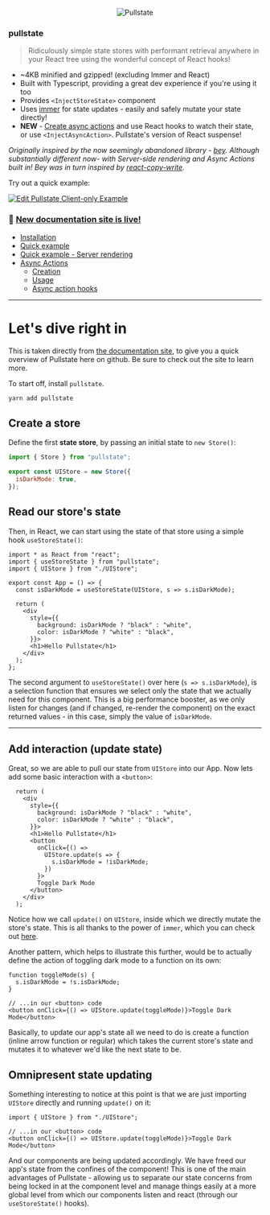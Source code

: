 <p align="center">
  <img src="https://github.com/lostpebble/pullstate/raw/master/graphics/logo-newest.png" alt="Pullstate" />
</p>

### pullstate

> Ridiculously simple state stores with performant retrieval anywhere
> in your React tree using the wonderful concept of React hooks!

* ~4KB minified and gzipped! (excluding Immer and React)
* Built with Typescript, providing a great dev experience if you're using it too
* Provides `<InjectStoreState>` component
* Uses [immer](https://github.com/mweststrate/immer) for state updates - easily and safely mutate your state directly!
* **NEW** - [Create async actions](https://lostpebble.github.io/pullstate/docs/async-actions-introduction) and use React hooks to watch their state, or use `<InjectAsyncAction>`. Pullstate's version of React suspense!

_Originally inspired by the now seemingly abandoned library - [bey](https://github.com/jamiebuilds/bey). Although substantially
different now- with Server-side rendering and Async Actions built in! Bey was in turn inspired by
[react-copy-write](https://github.com/aweary/react-copy-write)._

Try out a quick example:

[![Edit Pullstate Client-only Example](https://codesandbox.io/static/img/play-codesandbox.svg)](https://codesandbox.io/s/myvj8zzypp)

### 🎉 **[New documentation site is live!](https://lostpebble.github.io/pullstate/)**

* [Installation](https://lostpebble.github.io/pullstate/docs/installation)
* [Quick example](https://lostpebble.github.io/pullstate/docs/quick-example)
* [Quick example - Server rendering](https://lostpebble.github.io/pullstate/docs/quick-example-server-rendered)
* [Async Actions](https://lostpebble.github.io/pullstate/docs/async-actions-introduction)
  * [Creation](https://lostpebble.github.io/pullstate/docs/async-actions-creating)
  * [Usage](https://lostpebble.github.io/pullstate/docs/async-action-use)
  * [Async action hooks](https://lostpebble.github.io/pullstate/docs/async-hooks-overview)

---

# **Let's dive right in**

This is taken directly from [the documentation site](https://lostpebble.github.io/pullstate/docs/quick-example), to give you a quick overview of Pullstate here on github. Be sure to check out the site to learn more.

To start off, install `pullstate`.

```bash
yarn add pullstate
```

## Create a store

Define the first **state store**, by passing an initial state to `new Store()`:

<!--JavaScript-->
```jsx
import { Store } from "pullstate";

export const UIStore = new Store({
  isDarkMode: true,
});
```

## Read our store's state

Then, in React, we can start using the state of that store using a simple hook `useStoreState()`:

```tsx
import * as React from "react";
import { useStoreState } from "pullstate";
import { UIStore } from "./UIStore";

export const App = () => {
  const isDarkMode = useStoreState(UIStore, s => s.isDarkMode);

  return (
    <div
      style={{
        background: isDarkMode ? "black" : "white",
        color: isDarkMode ? "white" : "black",
      }}>
      <h1>Hello Pullstate</h1>
    </div>
  );
};
```

The second argument to `useStoreState()` over here (`s => s.isDarkMode`), is a selection function that ensures we select only the state that we actually need for this component. This is a big performance booster, as we only listen for changes (and if changed, re-render the component) on the exact returned values - in this case, simply the value of `isDarkMode`.

---

## Add interaction (update state)

Great, so we are able to pull our state from `UIStore` into our App. Now lets add some basic interaction with a `<button>`:

```tsx
  return (
    <div
      style={{
        background: isDarkMode ? "black" : "white",
        color: isDarkMode ? "white" : "black",
      }}>
      <h1>Hello Pullstate</h1>
      <button
        onClick={() =>
          UIStore.update(s => {
            s.isDarkMode = !isDarkMode;
          })
        }>
        Toggle Dark Mode
      </button>
    </div>
  );
```

Notice how we call `update()` on `UIStore`, inside which we directly mutate the store's state. This is all thanks to the power of `immer`, which you can check out [here](https://github.com/immerjs/immer).

Another pattern, which helps to illustrate this further, would be to actually define the action of toggling dark mode to a function on its own:

<!--JavaScript-->
```tsx
function toggleMode(s) {
  s.isDarkMode = !s.isDarkMode;
}

// ...in our <button> code
<button onClick={() => UIStore.update(toggleMode)}>Toggle Dark Mode</button>
```

Basically, to update our app's state all we need to do is create a function (inline arrow function or regular) which takes the current store's state and mutates it to whatever we'd like the next state to be.

## Omnipresent state updating

Something interesting to notice at this point is that we are just importing `UIStore` directly and running `update()` on it:

```tsx
import { UIStore } from "./UIStore";

// ...in our <button> code
<button onClick={() => UIStore.update(toggleMode)}>Toggle Dark Mode</button>
```

And our components are being updated accordingly. We have freed our app's state from the confines of the component! This is one of the main advantages of Pullstate - allowing us to separate our state concerns from being locked in at the component level and manage things easily at a more global level from which our components listen and react (through our `useStoreState()` hooks).